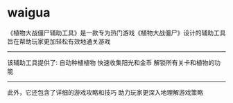 # waigua
《植物大战僵尸辅助工具》是一款专为热门游戏《植物大战僵尸》设计的辅助工具
旨在帮助玩家更加轻松有效地通关游戏
************************************
该辅助工具提供了:
自动种植植物
快速收集阳光和金币
解锁所有关卡和植物的功能
************************************
此外，它还包含了详细的游戏攻略和技巧 助力玩家更深入地理解游戏策略
